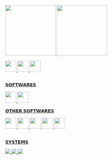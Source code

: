 

<div>
<a href="https://github.com/MrFoxCode"> 
<img height= 160em src="https://github-readme-stats.vercel.app/api?username=MrFoxCode&show_icons=true&theme=ayu-mirage">
<img height="160em" src="https://github-readme-stats.vercel.app/api/top-langs/?username=mrfoxcode&layout=compact&langs_count=7&theme=ayu-mirage"/>
</div>

<p></p>
<div style="display:inline_block">
 <!---
 <img height= 35cm src="https://seeklogo.com/images/N/nodejs-logo-FBE122E377-seeklogo.com.png"/>
---> 
<img height= 35cm src="https://cdn.jsdelivr.net/gh/devicons/devicon/icons/javascript/javascript-original.svg"/>
 <img height= 35cm src="https://cdn.jsdelivr.net/gh/devicons/devicon/icons/html5/html5-original.svg"/>
 <img height= 35cm src="https://cdn.jsdelivr.net/gh/devicons/devicon/icons/css3/css3-original.svg"/>
</div>

<h2></h2>
𝗦𝗢𝗙𝗧𝗪𝗔𝗥𝗘𝗦
<p></p>
<div>
<img height= 35cm src="https://user-images.githubusercontent.com/674621/71187801-14e60a80-2280-11ea-94c9-e56576f76baf.png" />
<img height= 35cm src="https://git-scm.com/images/logos/downloads/Git-Icon-1788C.png" />
</div>
<p></p>
𝗢𝗧𝗛𝗘𝗥 𝗦𝗢𝗙𝗧𝗪𝗔𝗥𝗘𝗦
<p></p>
<div>
<img height= 35cm src="https://www.newera.com.cy/wp-content/uploads/2017/11/DaVinci_Resolve_Logo.png">
 <img height= 35cm src="https://4.bp.blogspot.com/-LiJZ5I8E7K8/XIe_GeI5glI/AAAAAAAAIuw/4Awu8j8r0P8TKBXzyxyslHEfplOlK9-6QCK4BGAYYCw/s1600/icon%2Bfigma%2Bvector.png">
 
<img height= 35cm src="https://upload.wikimedia.org/wikipedia/commons/thumb/f/f2/Adobe_Premiere_Pro_Logo.svg/1200px-Adobe_Premiere_Pro_Logo.svg.png" />
<img height= 35cm src="https://upload.wikimedia.org/wikipedia/commons/2/20/Photoshop_CC_icon.png">
<img height= 35cm src="https://cdn.pngsumo.com/fileadobe-after-effects-cc-iconpng-wikimedia-commons-after-effect-png-492_480.png">
</div>

<h2></h2>
𝗦𝗬𝗦𝗧𝗘𝗠𝗦 
<p></p>
<div>  
<img src="https://img.shields.io/badge/Linux_Mint-87CF3E?style=for-the-badge&logo=linux-mint&logoColor=white">
<img src="https://img.shields.io/badge/Ubuntu-E95420?style=for-the-badge&logo=ubuntu&logoColor=white">
<img src="https://img.shields.io/badge/Windows-0078D6?style=for-the-badge&logo=windows&logoColor=white">
</div>
<h2></h2>


<!---
<img src="https://raw.githubusercontent.com/rafaballerini/rafaballerini/990cbe716124e0b5410a52d1549197b140b1d601/github-contribution-grid-snake.svg">
--->




